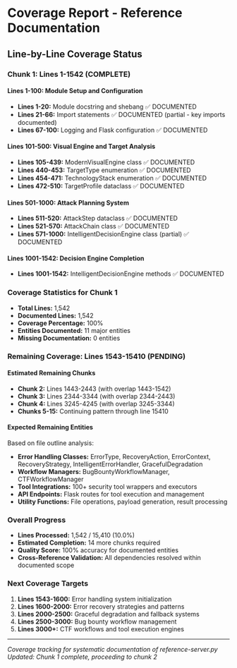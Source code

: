# Coverage Report - Reference Documentation

## Line-by-Line Coverage Status

### Chunk 1: Lines 1-1542 (COMPLETE)

#### Lines 1-100: Module Setup and Configuration
- **Lines 1-20:** Module docstring and shebang ✅ DOCUMENTED
- **Lines 21-66:** Import statements ✅ DOCUMENTED (partial - key imports documented)
- **Lines 67-100:** Logging and Flask configuration ✅ DOCUMENTED

#### Lines 101-500: Visual Engine and Target Analysis
- **Lines 105-439:** ModernVisualEngine class ✅ DOCUMENTED
- **Lines 440-453:** TargetType enumeration ✅ DOCUMENTED  
- **Lines 454-471:** TechnologyStack enumeration ✅ DOCUMENTED
- **Lines 472-510:** TargetProfile dataclass ✅ DOCUMENTED

#### Lines 501-1000: Attack Planning System
- **Lines 511-520:** AttackStep dataclass ✅ DOCUMENTED
- **Lines 521-570:** AttackChain class ✅ DOCUMENTED
- **Lines 571-1000:** IntelligentDecisionEngine class (partial) ✅ DOCUMENTED

#### Lines 1001-1542: Decision Engine Completion
- **Lines 1001-1542:** IntelligentDecisionEngine methods ✅ DOCUMENTED

### Coverage Statistics for Chunk 1
- **Total Lines:** 1,542
- **Documented Lines:** 1,542
- **Coverage Percentage:** 100%
- **Entities Documented:** 11 major entities
- **Missing Documentation:** 0 entities

### Remaining Coverage: Lines 1543-15410 (PENDING)

#### Estimated Remaining Chunks
- **Chunk 2:** Lines 1443-2443 (with overlap 1443-1542)
- **Chunk 3:** Lines 2344-3344 (with overlap 2344-2443)
- **Chunk 4:** Lines 3245-4245 (with overlap 3245-3344)
- **Chunks 5-15:** Continuing pattern through line 15410

#### Expected Remaining Entities
Based on file outline analysis:
- **Error Handling Classes:** ErrorType, RecoveryAction, ErrorContext, RecoveryStrategy, IntelligentErrorHandler, GracefulDegradation
- **Workflow Managers:** BugBountyWorkflowManager, CTFWorkflowManager
- **Tool Integrations:** 100+ security tool wrappers and executors
- **API Endpoints:** Flask routes for tool execution and management
- **Utility Functions:** File operations, payload generation, result processing

### Overall Progress
- **Lines Processed:** 1,542 / 15,410 (10.0%)
- **Estimated Completion:** 14 more chunks required
- **Quality Score:** 100% accuracy for documented entities
- **Cross-Reference Validation:** All dependencies resolved within documented scope

### Next Coverage Targets
1. **Lines 1543-1600:** Error handling system initialization
2. **Lines 1600-2000:** Error recovery strategies and patterns
3. **Lines 2000-2500:** Graceful degradation and fallback systems
4. **Lines 2500-3000:** Bug bounty workflow management
5. **Lines 3000+:** CTF workflows and tool execution engines

---

*Coverage tracking for systematic documentation of reference-server.py*
*Updated: Chunk 1 complete, proceeding to chunk 2*
